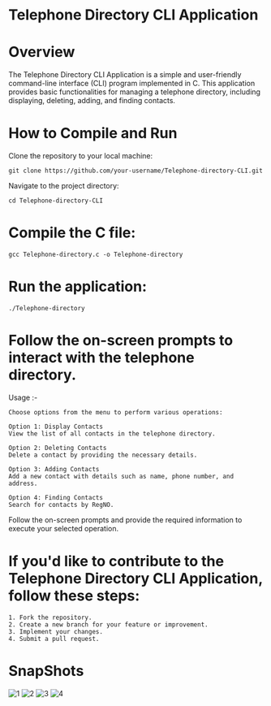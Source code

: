 # Telephone Directory CLI Application

# Overview

The Telephone Directory CLI Application is a simple and user-friendly command-line interface (CLI) program implemented in C. This application provides basic functionalities for managing a telephone directory, including displaying, deleting, adding, and finding contacts.

# How to Compile and Run

  Clone the repository to your local machine:
  
    git clone https://github.com/your-username/Telephone-directory-CLI.git
    
  Navigate to the project directory:

    cd Telephone-directory-CLI
    
# Compile the C file:

    gcc Telephone-directory.c -o Telephone-directory
    
# Run the application:

    ./Telephone-directory
    
# Follow the on-screen prompts to interact with the telephone directory.

  Usage :-

    Choose options from the menu to perform various operations:

    Option 1: Display Contacts
    View the list of all contacts in the telephone directory.
    
    Option 2: Deleting Contacts
    Delete a contact by providing the necessary details.
    
    Option 3: Adding Contacts
    Add a new contact with details such as name, phone number, and address.
    
    Option 4: Finding Contacts
    Search for contacts by RegNO.
    
  Follow the on-screen prompts and provide the required information to execute your selected operation.

# If you'd like to contribute to the Telephone Directory CLI Application, follow these steps:

    1. Fork the repository.
    2. Create a new branch for your feature or improvement.
    3. Implement your changes.
    4. Submit a pull request.

# SnapShots

![1](https://github.com/Nehal04052/Telephone-directory/assets/126107576/058651cc-9ac6-4b8c-8767-7ee9e63788fc)
![2](https://github.com/Nehal04052/Telephone-directory/assets/126107576/1b2fbfdd-c095-460f-b799-541dfe603084)
![3](https://github.com/Nehal04052/Telephone-directory/assets/126107576/a1b4df75-f0ac-4e74-b45d-8d02cde980d9)
![4](https://github.com/Nehal04052/Telephone-directory/assets/126107576/1c71d385-0438-49b6-97b3-877068c055a6)
